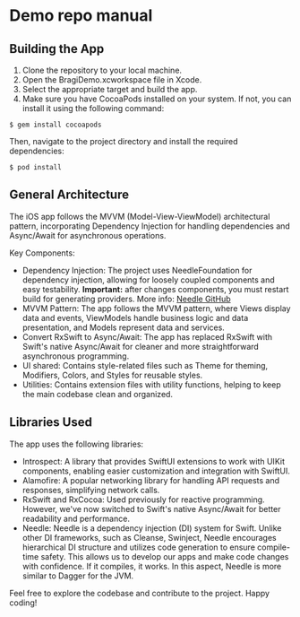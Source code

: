 # Demo repo manual

## Building the App

1. Clone the repository to your local machine.
2. Open the BragiDemo.xcworkspace file in Xcode.
3. Select the appropriate target and build the app.
4. Make sure you have CocoaPods installed on your system. If not, you can install it using the following command:

```
$ gem install cocoapods
```
Then, navigate to the project directory and install the required dependencies:
```
$ pod install
```

## General Architecture

The iOS app follows the MVVM (Model-View-ViewModel) architectural pattern, incorporating Dependency Injection for handling dependencies and Async/Await for asynchronous operations.

Key Components:
- Dependency Injection: The project uses NeedleFoundation for dependency injection, allowing for loosely coupled components and easy testability. **Important:** after changes components, you must restart build for generating providers. More info: [Needle GitHub](https://github.com/uber/needle)
- MVVM Pattern: The app follows the MVVM pattern, where Views display data and events, ViewModels handle business logic and data presentation, and Models represent data and services.
- Convert RxSwift to Async/Await: The app has replaced RxSwift with Swift's native Async/Await for cleaner and more straightforward asynchronous programming.
- UI shared: Contains style-related files such as Theme for theming, Modifiers, Colors, and Styles for reusable styles.
- Utilities: Contains extension files with utility functions, helping to keep the main codebase clean and organized.


## Libraries Used

The app uses the following libraries:

- Introspect: A library that provides SwiftUI extensions to work with UIKit components, enabling easier customization and integration with SwiftUI.
- Alamofire: A popular networking library for handling API requests and responses, simplifying network calls.
- RxSwift and RxCocoa: Used previously for reactive programming. However, we've now switched to Swift's native Async/Await for better readability and performance.
- Needle: Needle is a dependency injection (DI) system for Swift. Unlike other DI frameworks, such as Cleanse, Swinject, Needle encourages hierarchical DI structure and utilizes code generation to ensure compile-time safety. This allows us to develop our apps and make code changes with confidence. If it compiles, it works. In this aspect, Needle is more similar to Dagger for the JVM.

Feel free to explore the codebase and contribute to the project. Happy coding!
